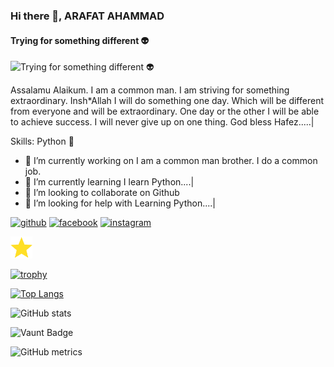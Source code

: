 ### Hi there 👋, ARAFAT AHAMMAD
#### Trying for something different 👽
![Trying for something different 👽](https://www.facebook.com/photo/?fbid=369253082634654&set=a.104598629100102&__tn__=%3C)

Assalamu Alaikum. I am a common man.  I am striving for something extraordinary. Insh*Allah I will do something one day. Which will be different from everyone and will be extraordinary. One day or the other I will be able to achieve success. I will never give up on one thing. God bless Hafez.....|

Skills: Python 🙂

- 🔭 I’m currently working on I am a common man brother. I do a common job. 
- 🌱 I’m currently learning I learn Python....| 
- 👯 I’m looking to collaborate on Github 
- 🤔 I’m looking for help with Learning Python....| 


[<img src='https://cdn.jsdelivr.net/npm/simple-icons@3.0.1/icons/github.svg' alt='github' height='40'>](https://github.com/SPEED-ARAFAT)  [<img src='https://cdn.jsdelivr.net/npm/simple-icons@3.0.1/icons/facebook.svg' alt='facebook' height='40'>](https://www.facebook.com/ARAFAT19847000)  [<img src='https://cdn.jsdelivr.net/npm/simple-icons@3.0.1/icons/instagram.svg' alt='instagram' height='40'>](https://www.instagram.com/arafat_ahemmed/)  

<a href='https://stars.github.com/'><img src='https://raw.githubusercontent.com/acervenky/animated-github-badges/master/assets/starbadge.gif' width='35' height='35'></a> 

[![trophy](https://github-profile-trophy.vercel.app/?username=SPEED-ARAFAT)](https://github.com/ryo-ma/github-profile-trophy)

[![Top Langs](https://github-readme-stats.vercel.app/api/top-langs/?username=SPEED-ARAFAT)](https://github.com/anuraghazra/github-readme-stats)

![GitHub stats](https://github-readme-stats.vercel.app/api?username=SPEED-ARAFAT&show_icons=true&count_private=true)  

![Vaunt Badge](https://api.vaunt.dev/v1/github/entities/SPEED-ARAFAT/contributions?format=svg&private=true)  

![GitHub metrics](https://metrics.lecoq.io/SPEED-ARAFAT)  

